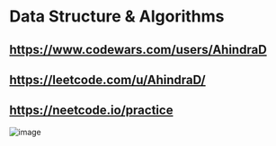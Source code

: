 # Data Structure & Algorithms
## https://www.codewars.com/users/AhindraD
## https://leetcode.com/u/AhindraD/
## https://neetcode.io/practice
![image](https://github.com/user-attachments/assets/cc9e38a6-b42e-46d6-8919-ef2942a5c6ab)
